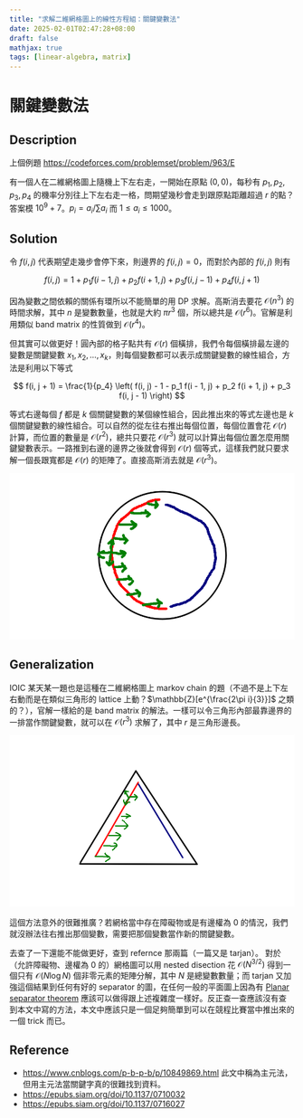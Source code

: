 ```yaml
---
title: "求解二維網格圖上的線性方程組：關鍵變數法"
date: 2025-02-01T02:47:28+08:00
draft: false
mathjax: true
tags: [linear-algebra, matrix]
---
```


# 關鍵變數法

## Description

上個例題 https://codeforces.com/problemset/problem/963/E

有一個人在二維網格圖上隨機上下左右走，一開始在原點 $(0, 0)$，每秒有 $p_1, p_2, p_3, p_4$ 的機率分別往上下左右走一格，問期望幾秒會走到跟原點距離超過 $r$ 的點？答案模 $10^9+7$。$p_i = a_i/\sum a_i$ 而 $1 \leq a_i \leq 1000$。

## Solution

令 $f(i, j)$ 代表期望走幾步會停下來，則邊界的 $f(i, j) = 0$，而對於內部的 $f(i, j)$ 則有

$$
f(i, j) = 1 + p_1 f(i - 1, j) + p_2 f(i + 1, j) + p_3 f(i, j - 1) + p_4 f(i, j + 1)
$$

因為變數之間依賴的關係有環所以不能簡單的用 DP 求解。高斯消去要花 $\mathcal{O}(n^3)$ 的時間求解，其中 $n$ 是變數數量，也就是大約 $\pi r^3$ 個，所以總共是 $\mathcal{O}(r^6)$。官解是利用類似 band matrix 的性質做到 $\mathcal{O}(r^4)$。

但其實可以做更好！圓內部的格子點共有 $\mathcal{O}(r)$ 個橫排，我們令每個橫排最左邊的變數是關鍵變數 $x_1, x_2, \dots, x_k$，則每個變數都可以表示成關鍵變數的線性組合，方法是利用以下等式

$$
f(i, j + 1) = \frac{1}{p_4} \left( f(i, j) - 1 - p_1 f(i - 1, j) + p_2 f(i + 1, j) + p_3 f(i, j - 1) \right)
$$

等式右邊每個 $f$ 都是 $k$ 個關鍵變數的某個線性組合，因此推出來的等式左邊也是 $k$ 個關鍵變數的線性組合。可以自然的從左往右推出每個位置，每個位置會花 $\mathcal{O}(r)$ 計算，而位置的數量是 $\mathcal{O}(r^2)$，總共只要花 $\mathcal{O}(r^3)$ 就可以計算出每個位置怎麼用關鍵變數表示。一路推到右邊的邊界之後就會得到 $\mathcal{O}(r)$ 個等式，這樣我們就只要求解一個長跟寬都是 $\mathcal{O}(r)$ 的矩陣了。直接高斯消去就是 $\mathcal{O}(r^3)$。

![](/images/grid-linear-system/circle.png)

## Generalization

IOIC 某天某一題也是這種在二維網格圖上 markov chain 的題（不過不是上下左右動而是在類似三角形的 lattice 上動？$\mathbb{Z}[e^{\frac{2\pi i}{3}}]$ 之類的？），官解一樣給的是 band matrix 的解法。一樣可以令三角形內部最靠邊界的一排當作關鍵變數，就可以在 $\mathcal{O}(r^3)$ 求解了，其中 $r$ 是三角形邊長。

![](/images/grid-linear-system/triangle.png)

這個方法意外的很難推廣？若網格當中存在障礙物或是有邊權為 $0$ 的情況，我們就沒辦法往右推出那個變數，需要把那個變數當作新的關鍵變數。

去查了一下還能不能做更好，查到 refernce 那兩篇（一篇又是 tarjan）。
對於（允許障礙物、邊權為 0 的）網格圖可以用 nested disection 花 $\mathcal{O}(N^{3/2})$ 得到一個只有 $\mathcal{O}(N\log N)$ 個非零元素的矩陣分解，其中 $N$ 是總變數數量；而 tarjan 又加強這個結果到任何有好的 separator 的圖，在任何一般的平面圖上因為有 [Planar separator theorem](https://en.wikipedia.org/wiki/Planar_separator_theorem) 應該可以做得跟上述複雜度一樣好。反正查一查應該沒有查到本文中寫的方法，本文中應該只是一個足夠簡單到可以在競程比賽當中推出來的一個 trick 而已。

## Reference
- https://www.cnblogs.com/p-b-p-b/p/10849869.html
    此文中稱為主元法，但用主元法當關鍵字真的很難找到資料。
- https://epubs.siam.org/doi/10.1137/0710032 
- https://epubs.siam.org/doi/10.1137/0716027 

